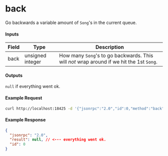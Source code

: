# back
Go backwards a variable amount of `Song`'s in the current queue.

#### Inputs
| Field | Type             | Description |
|-------|------------------|-------------|
| back  | unsigned integer | How many `Song`'s to go backwards. This will _not_ wrap around if we hit the 1st `Song`.

#### Outputs
`null` if everything went ok.

#### Example Request
```bash
curl http://localhost:18425 -d '{"jsonrpc":"2.0","id":0,"method":"back","params":{"back":10}}'
```

#### Example Response
```json
{
  "jsonrpc": "2.0",
  "result": null, // <--- everything went ok.
  "id": 0
}
```
